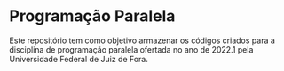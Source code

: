 # Programação Paralela

Este repositório tem como objetivo armazenar os códigos criados para a disciplina de programação
paralela ofertada no ano de 2022.1 pela Universidade Federal de Juiz de Fora.
